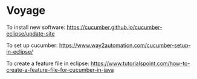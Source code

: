 # Voyage


To install new software: https://cucumber.github.io/cucumber-eclipse/update-site

To set up cucumber: https://www.way2automation.com/cucumber-setup-in-eclipse/

To create a feature file in eclipse: https://www.tutorialspoint.com/how-to-create-a-feature-file-for-cucumber-in-java


